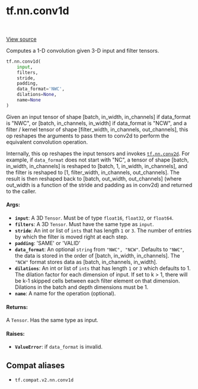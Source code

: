 <div itemscope itemtype="http://developers.google.com/ReferenceObject">
<meta itemprop="name" content="tf.nn.conv1d" />
<meta itemprop="path" content="Stable" />
</div>

# tf.nn.conv1d

<!-- Insert buttons and diff -->

<table class="tfo-notebook-buttons tfo-api" align="left">
</table>

<a target="_blank" href="/code/stable/tensorflow/python/ops/nn_ops.py">View source</a>



Computes a 1-D convolution given 3-D input and filter tensors.

``` python
tf.nn.conv1d(
    input,
    filters,
    stride,
    padding,
    data_format='NWC',
    dilations=None,
    name=None
)
```



<!-- Placeholder for "Used in" -->

Given an input tensor of shape
  [batch, in_width, in_channels]
if data_format is "NWC", or
  [batch, in_channels, in_width]
if data_format is "NCW",
and a filter / kernel tensor of shape
[filter_width, in_channels, out_channels], this op reshapes
the arguments to pass them to conv2d to perform the equivalent
convolution operation.

Internally, this op reshapes the input tensors and invokes <a href="../../tf/nn/conv2d.md"><code>tf.nn.conv2d</code></a>.
For example, if `data_format` does not start with "NC", a tensor of shape
  [batch, in_width, in_channels]
is reshaped to
  [batch, 1, in_width, in_channels],
and the filter is reshaped to
  [1, filter_width, in_channels, out_channels].
The result is then reshaped back to
  [batch, out_width, out_channels]
\(where out_width is a function of the stride and padding as in conv2d\) and
returned to the caller.

#### Args:


* <b>`input`</b>: A 3D `Tensor`.  Must be of type `float16`, `float32`, or `float64`.
* <b>`filters`</b>: A 3D `Tensor`.  Must have the same type as `input`.
* <b>`stride`</b>: An int or list of `ints` that has length `1` or `3`.  The number of
  entries by which the filter is moved right at each step.
* <b>`padding`</b>: 'SAME' or 'VALID'
* <b>`data_format`</b>: An optional `string` from `"NWC", "NCW"`.  Defaults to `"NWC"`,
  the data is stored in the order of [batch, in_width, in_channels].  The
  `"NCW"` format stores data as [batch, in_channels, in_width].
* <b>`dilations`</b>: An int or list of `ints` that has length `1` or `3` which
  defaults to 1. The dilation factor for each dimension of input. If set to
  k > 1, there will be k-1 skipped cells between each filter element on that
  dimension. Dilations in the batch and depth dimensions must be 1.
* <b>`name`</b>: A name for the operation (optional).


#### Returns:

A `Tensor`.  Has the same type as input.



#### Raises:


* <b>`ValueError`</b>: if `data_format` is invalid.

## Compat aliases

* `tf.compat.v2.nn.conv1d`

